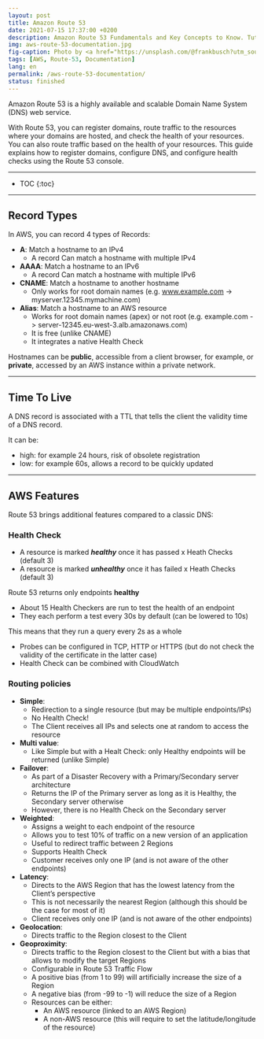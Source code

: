 ```yaml
---
layout: post
title: Amazon Route 53
date: 2021-07-15 17:37:00 +0200
description: Amazon Route 53 Fundamentals and Key Concepts to Know. Tutorial, how-to.
img: aws-route-53-documentation.jpg
fig-caption: Photo by <a href="https://unsplash.com/@frankbusch?utm_source=unsplash&utm_medium=referral&utm_content=creditCopyText">Frank Busch</a> on <a href="https://unsplash.com/s/photos/direction-sign?utm_source=unsplash&utm_medium=referral&utm_content=creditCopyText">Unsplash</a>
tags: [AWS, Route-53, Documentation]
lang: en
permalink: /aws-route-53-documentation/
status: finished
---
```


Amazon Route 53 is a highly available and scalable Domain Name System (DNS) web service.

With Route 53, you can register domains, route traffic to the resources where your domains are hosted, and check the health of your resources. You can also route traffic based on the health of your resources. This guide explains how to register domains, configure DNS, and configure health checks using the Route 53 console.

<hr class="hr-text" data-content="Content">

* TOC
{:toc}

<hr class="hr-text" data-content="Types">

## Record Types

In AWS, you can record 4 types of Records:
- **A**: Match a hostname to an IPv4
  * A record Can match a hostname with multiple IPv4
- **AAAA**: Match a hostname to an IPv6
  * A record Can match a hostname with multiple IPv6
- **CNAME**: Match a hostname to another hostname
  * Only works for root domain names (e.g. www.example.com -> myserver.12345.mymachine.com)
- **Alias**: Match a hostname to an AWS resource
  * Works for root domain names (apex) or not root (e.g. example.com -> server-12345.eu-west-3.alb.amazonaws.com)
  * It is free (unlike CNAME)
  * It integrates a native Health Check

Hostnames can be **public**, accessible from a client browser, for example, or **private**, accessed by an AWS instance within a private network.

<hr class="hr-text" data-content="TTL">

## Time To Live

A DNS record is associated with a TTL that tells the client the validity time of a DNS record.

It can be:
- high: for example 24 hours, risk of obsolete registration
- low: for example 60s, allows a record to be quickly updated

<hr class="hr-text" data-content="Features">

## AWS Features

Route 53 brings additional features compared to a classic DNS:

### Health Check

  * A resource is marked ***healthy*** once it has passed x Heath Checks (default 3)
  * A resource is marked ***unhealthy*** once it has failed x Heath Checks (default 3)


Route 53 returns only endpoints **healthy**


  * About 15 Health Checkers are run to test the health of an endpoint
  * They each perform a test every 30s by default (can be lowered to 10s)


This means that they run a query every 2s as a whole

  * Probes can be configured in TCP, HTTP or HTTPS (but do not check the validity of the certificate in the latter case)
  * Health Check can be combined with CloudWatch

### Routing policies

  * **Simple**:
    * Redirection to a single resource (but may be multiple endpoints/IPs)
    * No Health Check!
    * The Client receives all IPs and selects one at random to access the resource
  * **Multi value**:
    * Like Simple but with a Healt Check: only Healthy endpoints will be returned (unlike Simple)
  * **Failover**:
    * As part of a Disaster Recovery with a Primary/Secondary server architecture
    * Returns the IP of the Primary server as long as it is Healthy, the Secondary server otherwise
    * However, there is no Health Check on the Secondary server
  * **Weighted**:
    * Assigns a weight to each endpoint of the resource
    * Allows you to test 10% of traffic on a new version of an application
    * Useful to redirect traffic between 2 Regions
    * Supports Health Check
    * Customer receives only one IP (and is not aware of the other endpoints)
  * **Latency**:
    * Directs to the AWS Region that has the lowest latency from the Client’s perspective
    * This is not necessarily the nearest Region (although this should be the case for most of it)
    * Client receives only one IP (and is not aware of the other endpoints)
  * **Geolocation**:
    * Directs traffic to the Region closest to the Client
  * **Geoproximity**:
    * Directs traffic to the Region closest to the Client but with a bias that allows to modify the target Regions
    * Configurable in Route 53 Traffic Flow
    * A positive bias (from 1 to 99) will artificially increase the size of a Region
    * A negative bias (from -99 to -1) will reduce the size of a Region
    * Resources can be either:
      * An AWS resource (linked to an AWS Region)
      * A non-AWS resource (this will require to set the latitude/longitude of the resource)

